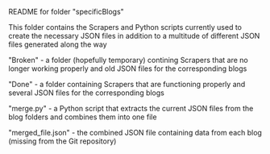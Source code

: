 README for folder "specificBlogs"

This folder contains the Scrapers and Python scripts currently
used to create the necessary JSON files in addition to a
multitude of different JSON files generated along the way

"Broken" - a folder (hopefully temporary) contining Scrapers
that are no longer working properly and old JSON files for the
corresponding blogs

"Done" - a folder containing Scrapers that are functioning
properly and several JSON files for the corresponding blogs

"merge.py" - a Python script that extracts the current JSON
files from the blog folders and combines them into one file

"merged_file.json" - the combined JSON file containing
data from each blog (missing from the Git repository)